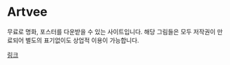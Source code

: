 # Artvee

무료로 명화, 포스터를 다운받을 수 있는 사이트입니다. 해당 그림들은 모두 저작권이 만료되어 별도의 표기없이도 상업적 이용이 가능합니다.

[링크](https://artvee.com/)
